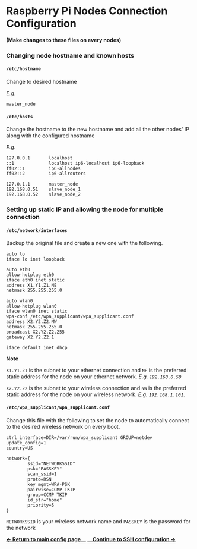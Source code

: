 # Raspberry Pi Nodes Connection Configuration
**(Make changes to these files on every nodes)**

### Changing node hostname and known hosts

#### `/etc/hostname`
Change to desired hostname

*E.g.*
```
master_node
```

#### `/etc/hosts`
Change the hostname to the new hostname and add all the other nodes' IP along with the configured hostname

*E.g.*
```
127.0.0.1       localhost
::1             localhost ip6-localhost ip6-loopback
ff02::1         ip6-allnodes
ff02::2         ip6-allrouters

127.0.1.1       master_node
192.168.0.51    slave_node_1
192.168.0.52    slave_node_2
```


### Setting up static IP and allowing the node for multiple connection

#### `/etc/network/interfaces`
Backup the original file and create a new one with the following.
```
auto lo
iface lo inet loopback

auto eth0
allow-hotplug eth0
iface eth0 inet static
address X1.Y1.Z1.NE
netmask 255.255.255.0

auto wlan0
allow-hotplug wlan0
iface wlan0 inet static
wpa-conf /etc/wpa_supplicant/wpa_supplicant.conf
address X2.Y2.Z2.NW
netmask 255.255.255.0
broadcast X2.Y2.Z2.255
gateway X2.Y2.Z2.1

iface default inet dhcp
```
**Note**

`X1.Y1.Z1` is the subnet to your ethernet connection and `NE` is the preferred static address for the node on your ethernet network. *E.g. `192.168.0.50`*

`X2.Y2.Z2` is the subnet to your wireless connection and `NW` is the preferred static address for the node on your wireless network. *E.g. `192.168.1.101`*.

#### `/etc/wpa_supplicant/wpa_supplicant.conf`
Change this file with the following to set the node to automatically connect to the desired wireless network on every boot.
```
ctrl_interface=DIR=/var/run/wpa_supplicant GROUP=netdev
update_config=1
country=US

network={
        ssid="NETWORKSSID"
        psk="PASSKEY"
        scan_ssid=1
        proto=RSN
        key_mgmt=WPA-PSK
        pairwise=CCMP TKIP
        group=CCMP TKIP
        id_str="home"
        priority=5
}
```

`NETWORKSSID` is your wireless network name and `PASSKEY` is the password for the network


<a align="left" href="https://github.com/ReinhartC/Parallel-RSA-on-Raspberry-Pi/tree/master/Configurations"><b>← Return to main config page </b></a>
<a align="right" href="https://github.com/ReinhartC/Parallel-RSA-on-Raspberry-Pi/blob/master/Configurations/SSH.md"><b> Continue to SSH configuration →</b></a>